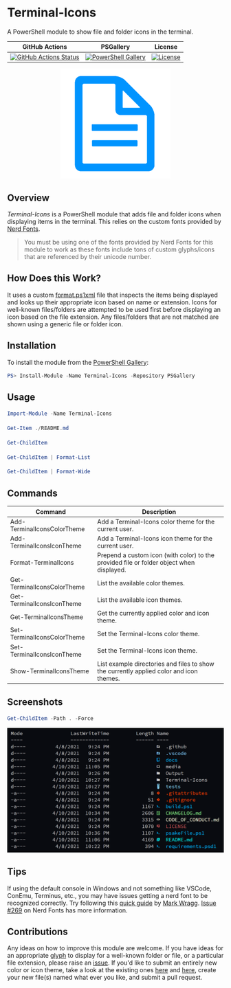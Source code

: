 # Terminal-Icons

A PowerShell module to show file and folder icons in the terminal.

| GitHub Actions | PSGallery | License |
|----------------|-----------|---------|
[![GitHub Actions Status][github-actions-badge]][github-actions-build] | [![PowerShell Gallery][psgallery-badge]][psgallery] | [![License][license-badge]][license]

<p align="center">
    <img src="./media/icon_256.png" alt="Icon">
</p>

## Overview

*Terminal-Icons* is a PowerShell module that adds file and folder icons when displaying items in the terminal.
This relies on the custom fonts provided by [Nerd Fonts](https://github.com/ryanoasis/nerd-fonts).

> You must be using one of the fonts provided by Nerd Fonts for this module to work as these fonts include tons of custom glyphs/icons that are referenced by their unicode number.

## How Does this Work?

It uses a custom [format.ps1xml](https://docs.microsoft.com/en-us/powershell/module/microsoft.powershell.core/about/about_format.ps1xml?view=powershell-6) file that inspects the items being displayed and looks up their appropriate icon based on name or extension.
Icons for well-known files/folders are attempted to be used first before displaying an icon based on the file extension.
Any files/folders that are not matched are shown using a generic file or folder icon.

## Installation

To install the module from the [PowerShell Gallery](https://www.powershellgallery.com/):

```powershell
PS> Install-Module -Name Terminal-Icons -Repository PSGallery
```

## Usage

```powershell
Import-Module -Name Terminal-Icons

Get-Item ./README.md

Get-ChildItem

Get-ChildItem | Format-List

Get-ChildItem | Format-Wide
```

## Commands

| Command | Description |
|---------|-------------|
Add-TerminalIconsColorTheme | Add a Terminal-Icons color theme for the current user.
Add-TerminalIconsIconTheme  | Add a Terminal-Icons icon theme for the current user.
Format-TerminalIcons        | Prepend a custom icon (with color) to the provided file or folder object when displayed.
Get-TerminalIconsColorTheme | List the available color themes.
Get-TerminalIconsIconTheme  | List the available icon themes.
Get-TerminalIconsTheme      | Get the currently applied color and icon theme.
Set-TerminalIconsColorTheme | Set the Terminal-Icons color theme.
Set-TerminalIconsIconTheme  | Set the Terminal-Icons icon theme.
Show-TerminalIconsTheme     | List example directories and files to show the currently applied color and icon themes.

## Screenshots

```powershell
Get-ChildItem -Path . -Force
```

![Screenshot 1](./media/screenshot.png)

## Tips

If using the default console in Windows and not something like VSCode, ConEmu, Terminus, etc., you may have issues getting a nerd font to be recognized correctly.
Try following this [quick guide](https://gist.github.com/markwragg/6301bfcd56ce86c3de2bd7e2f09a8839) by [Mark Wragg](https://twitter.com/markwragg).
[Issue #269](https://github.com/ryanoasis/nerd-fonts/issues/269) on Nerd Fonts has more information.

## Contributions

Any ideas on how to improve this module are welcome.
If you have ideas for an appropriate [glyph](http://nerdfonts.com/#cheat-sheet) to display for a well-known folder or file, or a particular file extension, please raise an [issue](https://github.com/devblackops/Terminal-Icons/issues/new).
If you'd like to submit an entirely new color or icon theme, take a look at the existing ones [here](https://github.com/devblackops/Terminal-Icons/tree/master/Terminal-Icons/Data/colorThemes) and [here](https://github.com/devblackops/Terminal-Icons/tree/master/Terminal-Icons/Data/iconThemes), create your new file(s) named what ever you like, and submit a pull request.

[github-actions-badge]: https://github.com/devblackops/Terminal-Icons/workflows/CI/badge.svg
[github-actions-build]: https://github.com/devblackops/Terminal-Icons/actions
[psgallery-badge]:      https://img.shields.io/powershellgallery/dt/terminal-icons.svg
[psgallery]:            https://www.powershellgallery.com/packages/terminal-icons
[license-badge]:        https://img.shields.io/github/license/poshbotio/poshbot.svg
[license]:              https://www.powershellgallery.com/packages/poshbot
